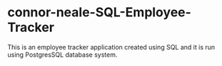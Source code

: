 # connor-neale-SQL-Employee-Tracker
This is an employee tracker application created using SQL and it is run using PostgresSQL database system.
